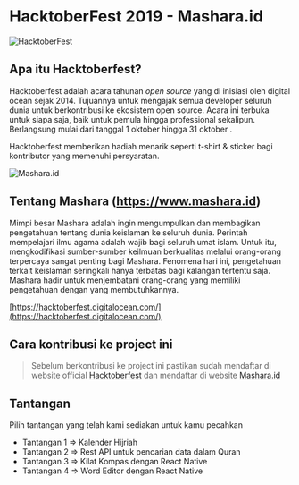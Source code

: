 # HacktoberFest 2019 - Mashara.id
![HacktoberFest](https://vinitshahdeo.github.io/HacktoberFest2K19/hacktoberfestfooter.png)

## Apa itu Hacktoberfest?
Hacktoberfest adalah acara tahunan *open source* yang di inisiasi oleh digital ocean sejak 2014. Tujuannya untuk mengajak semua developer seluruh dunia untuk berkontribusi ke ekosistem open source. Acara ini terbuka untuk siapa saja, baik untuk pemula hingga professional sekalipun. Berlangsung mulai dari tanggal 1 oktober hingga 31 oktober .

Hacktoberfest memberikan hadiah menarik seperti t-shirt & sticker bagi kontributor yang memenuhi persyaratan.

![Mashara.id](https://www.mashara.id/_nuxt/img/2751b66.jpg)

## Tentang Mashara (https://www.mashara.id)
Mimpi besar Mashara adalah ingin mengumpulkan dan membagikan pengetahuan tentang dunia keislaman ke seluruh dunia. Perintah mempelajari ilmu agama adalah wajib bagi seluruh umat islam. Untuk itu, mengkodifikasi sumber-sumber keilmuan berkualitas melalui orang-orang terpercaya sangat penting bagi Mashara. Fenomena hari ini, pengetahuan terkait keislaman seringkali hanya terbatas bagi kalangan tertentu saja. Mashara hadir untuk menjembatani orang-orang yang memiliki pengetahuan dengan yang membutuhkannya.


[https://hacktoberfest.digitalocean.com/](https://hacktoberfest.digitalocean.com/)

## Cara kontribusi ke project ini
>Sebelum berkontribusi ke project ini pastikan sudah mendaftar di website official [Hacktoberfest](https://hacktoberfest.digitalocean.com/) dan mendaftar di website [Mashara.id](https://www.mashara.id)

## Tantangan
Pilih tantangan yang telah kami sediakan untuk kamu pecahkan
* Tantangan 1 => Kalender Hijriah
* Tantangan 2 => Rest API untuk pencarian data dalam Quran
* Tantangan 3 => Kilat Kompas dengan React Native
* Tantangan 4 => Word Editor dengan React Native